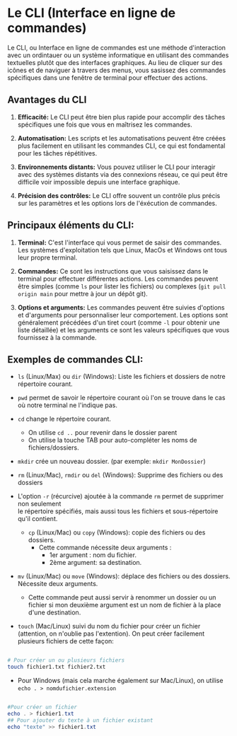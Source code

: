 # Le CLI (Interface en ligne de commandes)

Le CLI, ou Interface en ligne de commandes est une méthode d'interaction avec un ordintauer ou un système informatique en utilisant des commandes textuelles plutôt que des interfaces graphiques. Au lieu de cliquer sur des icônes et de naviguer à travers des menus, vous sasissez des commandes spécifiques dans une fenêtre de terminal pour effectuer des actions.

## Avantages du CLI

1. **Efficacité:** Le CLI peut être bien plus rapide pour accomplir des tâches spécifiques une fois que vous en maîtrisez les commandes.

2. **Automatisation:** Les scripts et les automatisations peuvent être créées plus facilement en utilisant les commandes CLI, ce qui est fondamental pour les tâches répétitives.

3. **Environnements distants:** Vous pouvez utiliser le CLI pour interagir avec des systèmes distants via des connexions réseau, ce qui peut être difficile voir impossible depuis une interface graphique.

4. **Précision des contrôles:** Le CLI offre souvent un contrôle plus précis sur les paramètres et les options lors de l'éxécution de commandes.

## Principaux éléments du CLI:

1. **Terminal:** C'est l'interface qui vous permet de saisir des commandes. Les systèmes d'exploitation tels que Linux, MacOs et Windows ont tous leur propre terminal.

2. **Commandes:** Ce sont les instructions que vous saisissez dans le terminal pour effectuer différentes actions. Les commandes peuvent être simples (comme `ls` pour lister les fichiers) ou complexes (`git pull origin main` pour mettre à jour un dépôt git).

3. **Options et arguments:** Les commandes peuvent être suivies d'options et d'arguments pour personnaliser leur comportement. Les options sont généralement précédées d'un tiret court (comme `-l` pour obtenir une liste détaillée) et les arguments ce sont les valeurs spécifiques que vous fournissez à la commande.

## Exemples de commandes CLI:

- `ls` (Linux/Max) ou `dir` (Windows): Liste les fichiers et dossiers de notre répertoire courant.
- `pwd` permet de savoir le répertoire courant où l'on se trouve dans le cas où notre terminal ne l'indique pas.
- `cd` change le répertoire courant.
    - On utilise `cd ..` pour revenir dans le dossier parent
    - On utilise la touche TAB pour auto-compléter les noms de fichiers/dossiers.
- `mkdir` crée un nouveau dossier. (par exemple: `mkdir MonDossier`)
- `rm` (Linux/Mac), `rmdir` ou `del` (Windows): Supprime des fichiers ou des dossiers
- L'option `-r` (récurcive) ajoutée à la commande `rm` permet de supprimer non seulement  
    le répertoire spécifiés, mais aussi tous les fichiers et sous-répertoire qu'il contient.
    - `cp` (Linux/Mac) ou `copy` (Windows): copie des fichiers ou des dossiers.
        - Cette commande nécessite deux arguments :
            - 1er argument : nom du fichier.
            - 2ème argument: sa destination.
- `mv` (Linux/Mac) ou `move` (Windows): déplace des fichiers ou des dossiers.
Nécessite deux arguments.
    - Cette commande peut aussi servir à renommer un dossier ou un fichier si mon deuxième argument est un nom de fichier à la place d'une destination.

- `touch` (Mac/Linux) suivi du nom du fichier pour créer un fichier (attention, on n'oublie pas l'extention). On peut créer facilement plusieurs fichiers de cette façon:

```bash

# Pour créer un ou plusieurs fichiers
touch fichier1.txt fichier2.txt
```

- Pour Windows (mais cela marche également sur Mac/Linux), on utilise `echo . > nomdufichier.extension`

```powershell

#Pour créer un fichier
echo . > fichier1.txt
## Pour ajouter du texte à un fichier existant
echo "texte" >> fichier1.txt